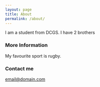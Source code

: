 ```yaml
---
layout: page
title: About
permalink: /about/
---
```


I am a student from DCGS. I have 2 brothers

### More Information

My favourite sport is rugby.

### Contact me

[email@domain.com](mailto:email@domain.com)
